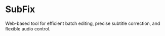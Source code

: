 # SubFix
Web-based tool for efficient batch editing, precise subtitle correction, and flexible audio control.
